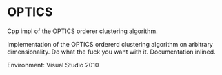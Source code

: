 # OPTICS
Cpp impl of the OPTICS orderer clustering algorithm.

Implementation of the OPTICS ordererd clustering algorithm on arbitrary dimensionality. Do what the fuck you want with it.  Documentation inlined.

Environment: Visual Studio 2010
